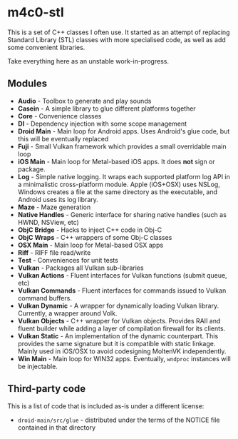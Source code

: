 # m4c0-stl

This is a set of C++ classes I often use. It started as an attempt of replacing
Standard Library (STL) classes with more specialised code, as well as add some
convenient libraries.

Take everything here as an unstable work-in-progress.

## Modules

* **Audio** - Toolbox to generate and play sounds
* **Casein** - A simple library to glue different platforms together
* **Core** - Convenience classes
* **DI** - Dependency injection with some scope management
* **Droid Main** - Main loop for Android apps. Uses Android's glue code, but
  this will be eventually replaced
* **Fuji** - Small Vulkan framework which provides a small overridable main 
  loop
* **iOS Main** - Main loop for Metal-based iOS apps. It does **not** sign or
  package.
* **Log** - Simple native logging. It wraps each supported platform log API in
  a minimalistic cross-platform module. Apple (iOS+OSX) uses NSLog, Windows 
  creates a file at the same directory as the executable, and Android uses its
  log library.
* **Maze** - Maze generation
* **Native Handles** - Generic interface for sharing native handles (such as
  HWND, NSView, etc)
* **ObjC Bridge** - Hacks to inject C++ code in Obj-C
* **ObjC Wraps** - C++ wrappers of some Obj-C classes
* **OSX Main** - Main loop for Metal-based OSX apps
* **Riff** - RIFF file read/write
* **Test** - Conveniences for unit tests
* **Vulkan** - Packages all Vulkan sub-libraries
* **Vulkan Actions** - Fluent interfaces for Vulkan functions (submit queue,
  etc)
* **Vulkan Commands** - Fluent interfaces for commands issued to Vulkan command
  buffers.
* **Vulkan Dynamic** - A wrapper for dynamically loading Vulkan library.
  Currently, a wrapper around Volk.
* **Vulkan Objects** - C++ wrapper for Vulkan objects. Provides RAII and fluent
  builder while adding a layer of compilation firewall for its clients.
* **Vulkan Static** - An implementation of the dynamic counterpart. This
  provides the same signature but it is compatible with static linkage. Mainly
  used in iOS/OSX to avoid codesigning MoltenVK independently.
* **Win Main** - Main loop for WIN32 apps. Eventually, `wndproc` instances will
  be injectable.

## Third-party code

This is a list of code that is included as-is under a different license:

* `droid-main/src/glue` - distributed under the terms of the NOTICE file
  contained in that directory
